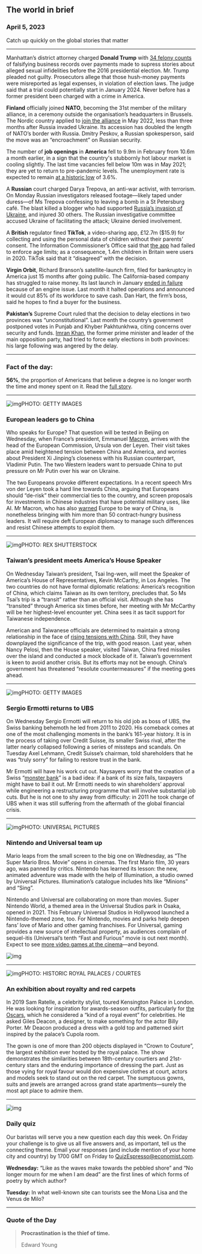 ## The world in brief

### April 5, 2023

Catch up quickly on the global stories that matter



------



Manhattan’s district attorney charged **Donald Trump** with [34 felony counts](https://www.economist.com/leaders/2023/03/30/prosecuting-donald-trump-over-stormy-daniels-looks-like-a-mistake) of falsifying business records over payments made to supress stories about alleged sexual infidelities before the 2016 presidential election. Mr. Trump pleaded not guilty. Prosecutors allege that those hush-money payments were misreported as legal expenses, in violation of election laws. The judge said that a trial could potentially start in January 2024. Never before has a former president been charged with a crime in America.

**Finland** officially joined **NATO**, becoming the 31st member of the military alliance, in a ceremony outside the organisation’s headquarters in Brussels. The Nordic country applied to [join the alliance](https://www.economist.com/leaders/2022/05/19/why-nato-should-swiftly-admit-sweden-and-finland) in May 2022, less than three months after Russia invaded Ukraine. Its accession has doubled the length of NATO’s border with Russia. Dmitry Peskov, a Russian spokesperson, said the move was an “encroachment” on Russian security.

The number of **job openings** in **America** fell to 9.9m in February from 10.6m a month earlier, in a sign that the country's stubbornly hot labour market is cooling slightly. The last time vacancies fell below 10m was in May 2021; they are yet to return to pre-pandemic levels. The unemployment rate is expected to remain [at a historic low](https://www.economist.com/finance-and-economics/2022/11/24/why-american-unemployment-needs-to-rise) of 3.6%.

A **Russian** court charged Darya Trepova, an anti-war activist, with terrorism. On Monday Russian investigators released footage—likely taped under duress—of Ms Trepova confessing to leaving a bomb in a St Petersburg café. The blast killed a blogger who had supported [Russia’s invasion of Ukraine](https://www.economist.com/europe/2023/03/30/the-kremlin-escalates-its-war-on-truth), and injured 30 others. The Russian investigative committee accused Ukraine of facilitating the attack; Ukraine denied involvement.

A **British** regulator fined **TikTok**, a video-sharing app, £12.7m ($15.9) for collecting and using the personal data of children without their parents’ consent. The Information Commissioner’s Office said that [the app](https://web.archive.org/web/20230404201824/https://www.economist.com/business/2023/03/07/how-china-inc-is-tackling-the-tiktok-problem) had failed to enforce age limits; as a consequence, 1.4m children in Britain were users in 2020. TikTok said that it “disagreed” with the decision.

**Virgin Orbit**, Richard Branson’s satellite-launch firm, filed for bankruptcy in America just 15 months after going public. The California-based company has struggled to raise money. Its last launch in January [ended in failure](https://web.archive.org/web/20230404201824/https://www.economist.com/britain/2023/01/12/what-the-failure-of-virgin-orbit-means-for-britains-space-ambitions) because of an engine issue. Last month it halted operations and announced it would cut 85% of its workforce to save cash. Dan Hart, the firm’s boss, said he hopes to find a buyer for the business.

**Pakistan’s** Supreme Court ruled that the decision to delay elections in two provinces was “unconstitutional”. Last month the country’s government postponed votes in Punjab and Khyber Pakhtunkhwa, citing concerns over security and funds. [Imran Khan](https://web.archive.org/web/20230404201824/https://www.economist.com/asia/2022/10/20/imran-khan-appears-to-be-more-popular-than-ever), the former prime minister and leader of the main opposition party, had tried to force early elections in both provinces: his large following was angered by the delay.



------



### Fact of the day: 

**56%**, the proportion of Americans that believe a degree is no longer worth the time and money spent on it. Read the [full story](https://www.economist.com/international/2023/04/03/was-your-degree-really-worth-it).



------



![img](https://niceboy.online/insight/public/Espresso/PHOTOS/20230408_dap317.jpg)PHOTO: GETTY IMAGES

### European leaders go to China

Who speaks for Europe? That question will be tested in Beijing on Wednesday, when France’s president, Emmanuel [Macron](https://www.economist.com/international/2023/03/08/emmanuel-macrons-vision-of-a-more-muscular-europe-is-coming-true), arrives with the head of the European Commission, Ursula von der Leyen. Their visit takes place amid heightened tension between China and America, and worries about President Xi Jinping’s closeness with his Russian counterpart, Vladimir Putin. The two Western leaders want to persuade China to put pressure on Mr Putin over his war on Ukraine.

The two Europeans provoke different expectations. In a recent speech Mrs von der Leyen took a hard line towards China, arguing that Europeans should “de-risk” their commercial ties to the country, and screen proposals for investments in Chinese industries that have potential military uses, like AI. Mr Macron, who has also [warned](https://www.economist.com/europe/2019/11/07/emmanuel-macron-in-his-own-words-english) Europe to be wary of China, is nonetheless bringing with him more than 50 contract-hungry business leaders. It will require deft European diplomacy to manage such differences and resist Chinese attempts to exploit them.



------



![img](https://niceboy.online/insight/public/Espresso/PHOTOS/20230408_dap312.jpg)PHOTO: REX SHUTTERSTOCK

### Taiwan’s president meets America’s House Speaker

On Wednesday Taiwan’s president, Tsai Ing-wen, will meet the Speaker of America’s House of Representatives, Kevin McCarthy, in Los Angeles. The two countries do not have formal diplomatic relations: America’s recognition of China, which claims Taiwan as its own territory, precludes that. So Ms Tsai’s trip is a “transit” rather than an official visit. Although she has “transited” through America six times before, her meeting with Mr McCarthy will be her highest-level encounter yet. China sees it as tacit support for Taiwanese independence.

American and Taiwanese officials are determined to maintain a strong relationship in the face of [rising tensions with China](https://www.economist.com/china/2023/03/29/can-america-and-china-avoid-another-diplomatic-crisis). Still, they have downplayed the significance of the trip, with good reason. Last year, when Nancy Pelosi, then the House speaker, visited Taiwan, China fired missiles over the island and conducted a mock blockade of it. Taiwan’s government is keen to avoid another crisis. But its efforts may not be enough. China’s government has threatened “resolute countermeasures” if the meeting goes ahead.



------



![img](https://niceboy.online/insight/public/Espresso/PHOTOS/20230408_dap322.jpg)PHOTO: GETTY IMAGES

### Sergio Ermotti returns to UBS

On Wednesday Sergio Ermotti will return to his old job as boss of UBS, the Swiss banking behemoth he led from 2011 to 2020. His comeback comes at one of the most challenging moments in the bank’s 161-year history. It is in the process of taking over Credit Suisse, its smaller Swiss rival, after the latter nearly collapsed following a series of missteps and scandals. On Tuesday Axel Lehmann, Credit Suisse’s chairman, told shareholders that he was “truly sorry” for failing to restore trust in the bank.

Mr Ermotti will have his work cut out. Naysayers worry that the creation of a Swiss “[monster bank](https://www.economist.com/finance-and-economics/2023/03/19/a-momentous-but-unhappy-union-ubs-saves-credit-suisse)” is a bad idea: if a bank of its size fails, taxpayers might have to bail it out. Mr Ermotti needs to win shareholders’ approval while engineering a restructuring programme that will involve substantial job cuts. But he is not one to shy away from difficulty: in 2011 he took charge of UBS when it was still suffering from the aftermath of the global financial crisis.



------



![img](https://niceboy.online/insight/public/Espresso/PHOTOS/20230408_dap319.jpg)PHOTO: UNIVERSAL PICTURES

### Nintendo and Universal team up

Mario leaps from the small screen to the big one on Wednesday, as “The Super Mario Bros. Movie” opens in cinemas. The first Mario film, 30 years ago, was panned by critics. Nintendo has learned its lesson: the new, animated adventure was made with the help of Illumination, a studio owned by Universal Pictures. Illumination’s catalogue includes hits like “Minions” and “Sing”.

Nintendo and Universal are collaborating on more than movies. Super Nintendo World, a themed area in the Universal Studios park in Osaka, opened in 2021. This February Universal Studios in Hollywood launched a Nintendo-themed zone, too. For Nintendo, movies and parks help deepen fans’ love of Mario and other gaming franchises. For Universal, gaming provides a new source of intellectual property, as audiences complain of sequel-itis (Universal’s tenth “Fast and Furious” movie is out next month). Expect to see [more video games at the cinema](https://www.economist.com/special-report/2023/03/20/moviemaking-and-gamemaking-are-converging)—and beyond.

![img](https://niceboy.online/insight/public/Espresso/PHOTOS/20230408_DAC010.jpeg)



------



![img](https://niceboy.online/insight/public/Espresso/PHOTOS/20230408_dap316.jpg)PHOTO: HISTORIC ROYAL PALACES / COURTES

### An exhibition about royalty and red carpets

In 2019 Sam Ratelle, a celebrity stylist, toured Kensington Palace in London. He was looking for inspiration for awards-season outfits, particularly for [the Oscars](https://www.economist.com/culture/2023/03/13/everything-everywhere-all-at-once-dominated-the-oscars), which he considered a “kind of a royal event” for celebrities. He asked Giles Deacon, a designer, to make something for the actor Billy Porter. Mr Deacon produced a dress with a gold top and patterned skirt inspired by the palace’s Cupola room.

The gown is one of more than 200 objects displayed in “Crown to Couture”, the largest exhibition ever hosted by the royal palace. The show demonstrates the similarities between 18th-century courtiers and 21st-century stars and the enduring importance of dressing the part. Just as those vying for royal favour would don expensive clothes at court, actors and models seek to stand out on the red carpet. The sumptuous gowns, suits and jewels are arranged across grand state apartments—surely the most apt place to admire them.



------



![img](https://niceboy.online/insight/public/Espresso/PHOTOS/QuizNEW_119.jpeg)

### Daily quiz

Our baristas will serve you a new question each day this week. On Friday your challenge is to give us all five answers and, as important, tell us the connecting theme. Email your responses (and include mention of your home city and country) by 1700 GMT on Friday to [QuizEspresso@economist.com](https://mail.google.com/mail/?view=cm&fs=1&tf=1&to=QuizEspresso@economist.com).

**Wednesday:** “Like as the waves make towards the pebbled shore” and “No longer mourn for me when I am dead” are the first lines of which forms of poetry by which author?

**Tuesday:** In what well-known site can tourists see the Mona Lisa and the Venus de Milo?



------



### Quote of the Day

> **Procrastination is the thief of time.**
>
> Edward Young





